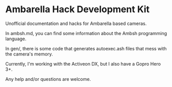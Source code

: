 # Ambarella Hack Development Kit
Unofficial documentation and hacks for Ambarella based cameras.  

In ambsh.md, you can find some information about the Ambsh programming language.  

In gen/, there is some code that generates autoexec.ash files that mess with  
the camera's memory.  

Currently, I'm working with the Activeon DX, but I also have a Gopro Hero 3+.  

Any help and/or questions are welcome.

